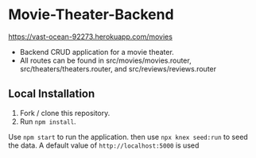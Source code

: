 # Movie-Theater-Backend
https://vast-ocean-92273.herokuapp.com/movies

- Backend CRUD application for a movie theater.
- All routes can be found in src/movies/movies.router, src/theaters/theaters.router, and src/reviews/reviews.router

## Local Installation

1. Fork / clone this repository.
2. Run `npm install`.

Use `npm start` to run the application.
then use `npx knex seed:run` to seed the data. 
A default value of `http://localhost:5000` is used 
